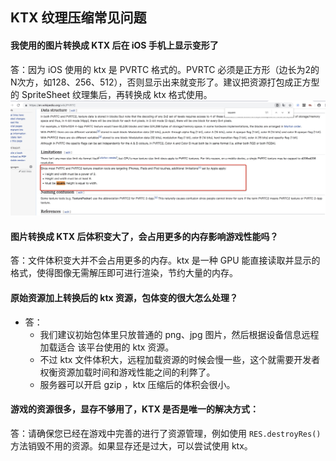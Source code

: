 ## KTX 纹理压缩常见问题

#### 我使用的图片转换成 KTX 后在 iOS 手机上显示变形了
答：因为 iOS 使用的 ktx 是 PVRTC 格式的。PVRTC 必须是正方形（边长为2的N次方，如128、256、512），否则显示出来就变形了。建议把资源打包成正方型的 SpriteSheet 纹理集后，再转换成 ktx 格式使用。
![](p1.png)

#### 图片转换成 KTX 后体积变大了，会占用更多的内存影响游戏性能吗？
答：文件体积变大并不会占用更多的内存。ktx 是一种 GPU 能直接读取并显示的格式，使得图像无需解压即可进行渲染，节约大量的内存。

#### 原始资源加上转换后的 ktx 资源，包体变的很大怎么处理？
* 答：
	* 我们建议初始包体里只放普通的 png、jpg 图片，然后根据设备信息远程加载适合	该平台使用的 ktx 资源。
	* 不过 ktx 文件体积大，远程加载资源的时候会慢一些，这个就需要开发者权衡资源加载时间和游戏性能之间的利弊了。
	* 服务器可以开启 gzip ，ktx 压缩后的体积会很小。

#### 游戏的资源很多，显存不够用了，KTX 是否是唯一的解决方式：
答：请确保您已经在游戏中完善的进行了资源管理，例如使用 `RES.destroyRes()` 方法销毁不用的资源。如果显存还是过大，可以尝试使用 ktx。
